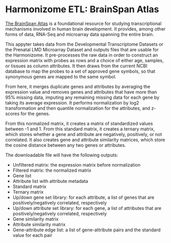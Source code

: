 # Harmonizome ETL: BrainSpan Atlas

[The BrainSpan Atlas](http://www.brainspan.org/static/home) is a foundational resource for studying transcriptional mechanisms involved in human brain development. It provides, among other forms of data, RNA-Seq and microarray data spanning the entire brain.

This appyter takes data from the Developmental Transcriptome Datasets or the Prenatal LMD Microarray Dataset and outputs files that are usable for the Harmonizome. It pre-processes the raw data  in order to construct an expression matrix with probes as rows and a choice of either age, samples, or tissues as column attributes. It then draws from the current NCBI database to map the probes to a set of approved gene symbols, so that synonymous genes are mapped to the same symbol. 

From here, it merges duplicate genes and attributes by averaging the expression value and removes genes and attributes that have more than 95% missing data, imputing any remaining missing data for each gene by taking its average expression. It performs normalization by log2 transformation and then quantile normalization for the attributes, and z-scores for the genes.

From this normalized matrix, it creates a matrix of standardized values between -1 and 1. From this standard matrix, it creates a ternary matrix, which stores whether a gene and attribute are negatively, positively, or not correlated. It also creates gene and attribute similarity matrices, which store the cosine distance between any two genes or attributes.

The downloadable file will have the following outputs:
* Unfiltered matrix: the expression matrix before normalization
* Filtered matrix: the normalized matrix
* Gene list
* Attribute list with attribute metadata
* Standard matrix
* Ternary matrix
* Up/down gene set library: for each attribute, a list of genes that are positively/negatively correlated, respectively
* Up/down attribute set library: for each gene, a list of attributes that are positively/negatively correlated, respectively
* Gene similarity matrix
* Attribute similarity matrix
* Gene-attribute edge list: a list of gene-attribute pairs and the standard value for each pair 
